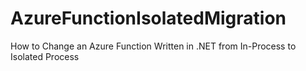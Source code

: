 # AzureFunctionIsolatedMigration
How to Change an Azure Function Written in .NET from In-Process to Isolated Process
